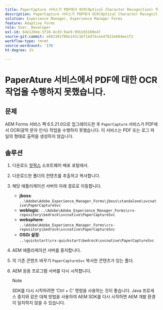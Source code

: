 ```yaml
---
title: PaperCapture 서비스가 PDF에서 OCR(Optical Character Recognition) 작업을 수행하지 못할 때 발생하는 문제를 해결하기 위한 문제 해결 문서
description: PaperCapture 서비스가 PDF에서 OCR(Optical Character Recognition) 작업을 수행하지 못하는 문제를 해결하기 위한 단계에 대해 알아봅니다.
solution: Experience Manager, Experience Manager Forms
feature: Adaptive Forms
role: User, Developer
exl-id: 64e120ee-5f16-4cd3-9ae9-95b165169e47
source-git-commit: e682381f08e143c1bf14d7dcee4f022e684ee1f2
workflow-type: tm+mt
source-wordcount: '176'
ht-degree: 1%

---
```



# PaperAture 서비스에서 PDF에 대한 OCR 작업을 수행하지 못했습니다.

## 문제

AEM Forms 서비스 팩 6.5.21.0으로 업그레이드한 후 `PaperCapture` 서비스가 PDF에서 OCR(광학 문자 인식) 작업을 수행하지 못했습니다. 이 서비스는 PDF 또는 로그 파일의 형태로 출력을 생성하지 않습니다.

## 솔루션

1. 다운로드 [핫픽스](https://nam04.safelinks.protection.outlook.com/?url=https%3A%2F%2Fexperience.adobe.com%2F%23%2Fdownloads%2Fcontent%2Fsoftware-distribution%2Fen%2Faem.html%3Fpackage%3D%2Fcontent%2Fsoftware-distribution%2Fen%2Fdetails.html%2Fcontent%2Fdam%2Faem%2Fpublic%2Fadobe%2Fpackages%2Fcq650%2Fhotfix%2FPaperCaptureSvc.zip&amp;data=05%7C02%7Cruchitas%40adobe.com%7Cf50f80aab6994875271a08dc91f2f137%7Cfa7b1b5a7b34438794aed2c178decee1%7C0%7C0%7C638545719814675925%7CUnknown%7CTWFpbGZsb3d8eyJWIjoiMC4wLjAwMDAiLCJQIjoiV2luMzIiLCJBTiI6Ik1haWwiLCJXVCI6Mn0%3D%7C0%7C%7C%7C&amp;sdata=9pTrMfiMD%2B5kQezxsZwTdOmaaktxURR99d7f6wHr%2FWQ%3D&amp;reserved=0) 소프트웨어 배포 포털에서.
1. 다운로드한 폴더의 컨텐츠를 추출하고 복사합니다.
1. 해당 애플리케이션 서버의 아래 경로로 이동합니다.
   * **jboss**:
     `..\Adobe\Adobe_Experience_Manager_Forms\jboss\standalone\svcnative\PaperCaptureSvc`
   * **weblogic**:
     `..\Adobe\Adobe_Experience_Manager_Forms\crx-repository\bedrock\svcnative\PaperCaptureSvc`
   * **websphere**:\
     `..\Adobe\Adobe_Experience_Manager_Forms\crx-repository\bedrock\svcnative\PaperCaptureSvc`
   * **OSGi 설정**:\
     `..\quickstart\crx-quickstart\bedrock\svcnative\PaperCaptureSvc`
1. AEM 애플리케이션 서버를 중지합니다.
1. 의 기존 콘텐츠 바꾸기 `PaperCaptureSvc` 복사한 콘텐츠가 있는 폴더.
1. AEM 응용 프로그램 서버를 다시 시작합니다.

   >[!NOTE]
   >
   > SDK를 다시 시작하려면 &#39;Ctrl + C&#39; 명령을 사용하는 것이 좋습니다. Java 프로세스 중지와 같은 대체 방법을 사용하여 AEM SDK를 다시 시작하면 AEM 개발 환경이 일치하지 않을 수 있습니다.
